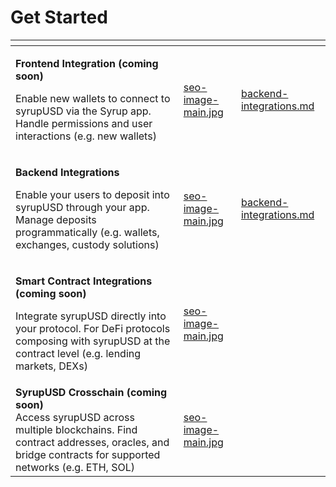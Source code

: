 # Get Started



<table data-card-size="large" data-view="cards"><thead><tr><th></th><th data-hidden data-card-cover data-type="files"></th><th data-hidden data-card-target data-type="content-ref"></th></tr></thead><tbody><tr><td><p><strong>Frontend Integration (coming soon)</strong></p><p>Enable new wallets to connect to syrupUSD via the Syrup app. Handle permissions and user interactions (e.g. new wallets)</p></td><td><a href="../.gitbook/assets/seo-image-main.jpg">seo-image-main.jpg</a></td><td><a href="backend-integrations.md">backend-integrations.md</a></td></tr><tr><td><p><strong>Backend Integrations</strong></p><p>Enable your users to deposit into syrupUSD through your app. Manage deposits programmatically (e.g. wallets, exchanges, custody solutions)</p></td><td><a href="../.gitbook/assets/seo-image-main.jpg">seo-image-main.jpg</a></td><td><a href="backend-integrations.md">backend-integrations.md</a></td></tr><tr><td><p><strong>Smart Contract Integrations (coming soon)</strong></p><p>Integrate syrupUSD directly into your protocol. For DeFi protocols composing with syrupUSD at the contract level (e.g. lending markets, DEXs)  </p></td><td><a href="../.gitbook/assets/seo-image-main.jpg">seo-image-main.jpg</a></td><td></td></tr><tr><td><strong>SyrupUSD Crosschain (coming soon)</strong><br>Access syrupUSD across multiple blockchains. Find contract addresses, oracles, and bridge contracts for supported networks (e.g. ETH, SOL)</td><td><a href="../.gitbook/assets/seo-image-main.jpg">seo-image-main.jpg</a></td><td></td></tr></tbody></table>

